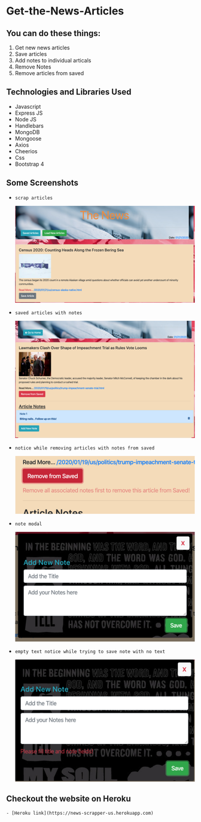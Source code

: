 # Get-the-News-Articles

## You can do these things:

1. Get new news articles
2. Save articles
3. Add notes to individual articals
4. Remove Notes
5. Remove articles from saved

## Technologies and Libraries Used

- Javascript
- Express JS
- Node JS
- Handlebars
- MongoDB
- Mongoose
- Axios
- Cheerios
- Css
- Bootstrap 4

## Some Screenshots

- `scrap articles`

    ![Scrapped Articles](./public/example_screenshots/scrapped_articles.png)

- `saved articles with notes`

    ![saved articles](./public/example_screenshots/saved_articles_with_notes.png)

- `notice while removing articles with notes from saved`

    ![unsaved artical notice](./public/example_screenshots/remove_article_with_notes_notice.png)

- `note modal`

    ![note modal](./public/example_screenshots/note_modal.png)

- `empty text notice while trying to save note with no text`

    ![empty text notice](./public/example_screenshots/text_empty_notice.png)

## Checkout the website on Heroku

    - [Heroku link](https://news-scrapper-us.herokuapp.com)
